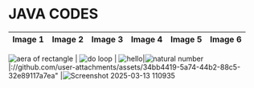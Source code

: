 # JAVA CODES
| Image 1 | Image 2 | Image 3 | Image 4 | Image 5 | Image 6 |
|---------|---------|---------|---------|---------|---------|

![aera of rectangle](https://github.com/user-attachments/assets/e3085c97-5c93-4f63-8ebb-708c88c85521)  | ![do loop](https://github.com/user-attachments/assets/9e26106c-7d80-4e13-85f0-deaf44d3f4cc)  | ![hello](https://github.com/user-attachments/assets/7fe1caea-37ef-45de-ab20-46a6600cbb32)|![natural number](https://github.com/user-attachments/assets/fbe6b718-70a7-47ff-9874-27fc7e020ba0)|://github.com/user-attachments/assets/34bb4419-5a74-44b2-88c5-32e89117a7ea" |![Screenshot 2025-03-13 110935](https://github.com/user-attachments/assets/32673fe8-c187-4adb-8232-af00da0b2059)

  



